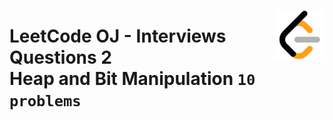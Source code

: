 <picture><img align="right" width="80" src="/logos/leetcode.png"></img></picture>

# LeetCode OJ - Interviews Questions 2 <br> Heap and Bit Manipulation `10 problems`
